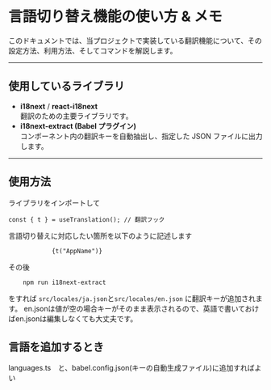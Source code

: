 # 言語切り替え機能の使い方 & メモ

このドキュメントでは、当プロジェクトで実装している翻訳機能について、その設定方法、利用方法、そしてコマンドを解説します。

---

## 使用しているライブラリ

- **i18next** / **react-i18next**  
  翻訳のための主要ライブラリです。
- **i18next-extract (Babel プラグイン)**  
  コンポーネント内の翻訳キーを自動抽出し、指定した JSON ファイルに出力します。

---

## 使用方法

ライブラリをインポートして

```tsx
const { t } = useTranslation(); // 翻訳フック
```

言語切り替えに対応したい箇所を以下のように記述します

```tsx
            {t("AppName")}    
```

その後

```bash
    npm run i18next-extract
```

をすれば `src/locales/ja.json`と`src/locales/en.json` に翻訳キーが追加されます。
en.jsonは値が空の場合キーがそのまま表示されるので、英語で書いておけばen.jsonは編集しなくても大丈夫です。

## 言語を追加するとき

languages.ts　と、babel.config.json(キーの自動生成ファイル)に追加すればよい
